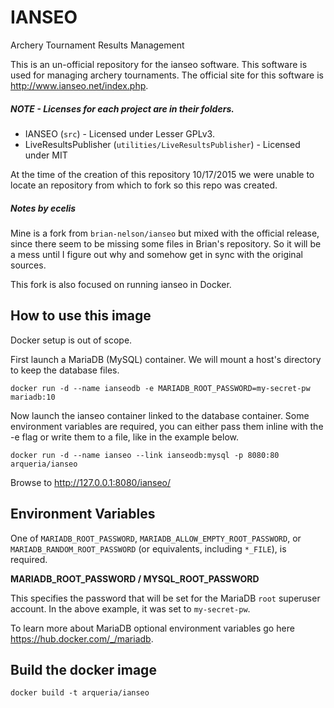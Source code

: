 # IANSEO

Archery Tournament Results Management

This is an un-official repository for the ianseo software.  This software
is used for managing archery tournaments.  The official site for this
software is http://www.ianseo.net/index.php.  

##### NOTE - Licenses for each project are in their folders.

* IANSEO (`src`) - Licensed under Lesser GPLv3.
* LiveResultsPublisher (`utilities/LiveResultsPublisher`) - Licensed under
  MIT

At the time of the creation of this repository 10/17/2015 we were unable
to locate an repository from which to fork so this repo was created.

##### Notes by ecelis

Mine is a fork from `brian-nelson/ianseo` but mixed with the official
release, since there seem to be missing some files in Brian's
repository. So it will be a mess until I figure out why and somehow get
in sync with the original sources.

This fork is also focused on running ianseo in Docker.

## How to use this image

Docker setup is out of scope.

First launch a MariaDB (MySQL) container. We will mount a host's
directory to keep the database files.

```
docker run -d --name ianseodb -e MARIADB_ROOT_PASSWORD=my-secret-pw mariadb:10
```

Now launch the ianseo container linked to the database container. Some
environment variables are required, you can either pass them inline with
the -e flag or write them to a file, like in the example below.

```
docker run -d --name ianseo --link ianseodb:mysql -p 8080:80 arqueria/ianseo
```

Browse to http://127.0.0.1:8080/ianseo/

## Environment Variables

One of `MARIADB_ROOT_PASSWORD`, `MARIADB_ALLOW_EMPTY_ROOT_PASSWORD`, or `MARIADB_RANDOM_ROOT_PASSWORD` (or equivalents, including `*_FILE`), is required.

**MARIADB_ROOT_PASSWORD / MYSQL_ROOT_PASSWORD**

This specifies the password that will be set for the MariaDB `root` superuser account. In the above example, it was set to `my-secret-pw`.

To learn more about MariaDB optional environment variables go here https://hub.docker.com/_/mariadb. 


## Build the docker image

```
docker build -t arqueria/ianseo
```
